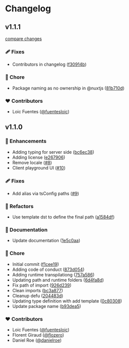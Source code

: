 # Changelog


## v1.1.1

[compare changes](https://github.com/fuentesloic/nuxt-stripe/compare/v1.1.0...v1.1.1)


### 🩹 Fixes

  - Contributors in changelog ([f30914b](https://github.com/fuentesloic/nuxt-stripe/commit/f30914b))

### 🏡 Chore

  - Package naming as no ownership in @nuxtjs ([81b710d](https://github.com/fuentesloic/nuxt-stripe/commit/81b710d))

### ❤️  Contributors

- Loic Fuentes ([@fuentesloic](http://github.com/fuentesloic))

## v1.1.0


### 🚀 Enhancements

  - Adding typing for server side ([bc6ec38](https://github.com/fuentesloic/nuxt-stripe/commit/bc6ec38))
  - Adding license ([e267906](https://github.com/fuentesloic/nuxt-stripe/commit/e267906))
  - Remove locale ([#8](https://github.com/fuentesloic/nuxt-stripe/pull/8))
  - Client playground UI ([#10](https://github.com/fuentesloic/nuxt-stripe/pull/10))

### 🩹 Fixes

  - Add alias via tsConfig paths ([#9](https://github.com/fuentesloic/nuxt-stripe/pull/9))

### 💅 Refactors

  - Use template dst to define the final path ([a1584df](https://github.com/fuentesloic/nuxt-stripe/commit/a1584df))

### 📖 Documentation

  - Update documentation ([1e5c0aa](https://github.com/fuentesloic/nuxt-stripe/commit/1e5c0aa))

### 🏡 Chore

  - Initial commit ([f1cee19](https://github.com/fuentesloic/nuxt-stripe/commit/f1cee19))
  - Adding code of conduct ([873d054](https://github.com/fuentesloic/nuxt-stripe/commit/873d054))
  - Adding runtime transpilationg ([757a586](https://github.com/fuentesloic/nuxt-stripe/commit/757a586))
  - Updating path and runtime folders ([6d4fa8d](https://github.com/fuentesloic/nuxt-stripe/commit/6d4fa8d))
  - Fix path of import ([926d239](https://github.com/fuentesloic/nuxt-stripe/commit/926d239))
  - Clean imports ([bc3a877](https://github.com/fuentesloic/nuxt-stripe/commit/bc3a877))
  - Cleanup defu ([204483d](https://github.com/fuentesloic/nuxt-stripe/commit/204483d))
  - Updating type definition with add template ([0c80308](https://github.com/fuentesloic/nuxt-stripe/commit/0c80308))
  - Update package name ([b93dea5](https://github.com/fuentesloic/nuxt-stripe/commit/b93dea5))

### ❤️  Contributors

- Loic Fuentes ([@fuentesloic](http://github.com/fuentesloic))
- Florent Giraud ([@flozero](https://github.com/flozero))
- Daniel Roe ([@danielroe](https://github.com/danielroe))
